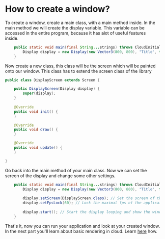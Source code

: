 # How to create a window?
To create a window, create a main class, with a main method inside. In the main method we will create the display variable.
This variable can be accessed in the entire program, because it has alot of useful features inside.
```java
	public static void main(final String...strings) throws CloudInitializeException, CloudCreateException {
		Display display = new Display(new Vector3(800, 800), "Title", false, false);
	}
```

Now create a new class, this class will be the screen which will be painted onto our window.
This class has to extend the screen class of the library
```java
public class DisplayScreen extends Screen {

	public DisplayScreen(Display display) {
		super(display);
	}
	
	@Override
	public void init() {
	}

	@Override
	public void draw() {
	}

	@Override
	public void update() {
	}

}
```

Go back into the main method of your main class.
Now we can set the screen of the display and change some other settings.
```java
	public static void main(final String...strings) throws CloudInitializeException, CloudCreateException {
		Display display = new Display(new Vector3(800, 800), "Title", false, false); // Create a window 800x800 pixels of size not in fullscreen mode and not resizeable
		
		display.setScreen(DisplayScreen.class); // Set the screen of the display
		display.setFpsLock(60); // Lock the maximal fps of the application to 60
		
		display.start(); // Start the display looping and show the window
	}
```
That's it, now you can run your application and look at your created window.
In the next part you'll learn about basic rendering in cloud. Learn [here](https://github.com/iotacb/Cloud-Library/blob/master/tutorials/Basic%20rendering/basic-rendering.md) how.
